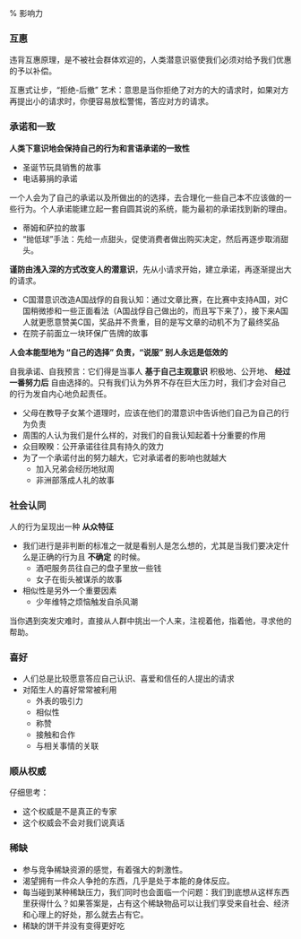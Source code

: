 % 影响力

### 互惠

违背互惠原理，是不被社会群体欢迎的，人类潜意识驱使我们必须对给予我们优惠的予以补偿。

互惠式让步，“拒绝-后撤” 艺术：意思是当你拒绝了对方的大的请求时，如果对方再提出小的请求时，你便容易放松警惕，答应对方的请求。

### 承诺和一致

__人类下意识地会保持自己的行为和言语承诺的一致性__

- 圣诞节玩具销售的故事
- 电话募捐的承诺

一个人会为了自己的承诺以及所做出的的选择，去合理化一些自己本不应该做的一些行为。个人承诺能建立起一套自圆其说的系统，能为最初的承诺找到新的理由。

- 蒂姆和萨拉的故事
- “抛低球”手法：先给一点甜头，促使消费者做出购买决定，然后再逐步取消甜头。

__谨防由浅入深的方式改变人的潜意识__，先从小请求开始，建立承诺，再逐渐提出大的请求。

- C国潜意识改造A国战俘的自我认知：通过文章比赛，在比赛中支持A国，对C国稍微掺和一些正面看法（A国战俘自己做出的，而且写下来了），接下来A国人就更愿意赞美C国，奖品并不贵重，目的是写文章的动机不为了最终奖品
- 在院子前面立一块环保广告牌的故事


__人会本能型地为 “自己的选择” 负责，“说服” 别人永远是低效的__ 

自我承诺、自我预言：它们得是当事人 __基于自己主观意识__ 积极地、公开地、 __经过一番努力后__ 自由选择的。只有我们认为外界不存在巨大压力时，我们才会对自己的行为发自内心地负起责任。

- 父母在教导子女某个道理时，应该在他们的潜意识中告诉他们自己为自己的行为负责
- 周围的人认为我们是什么样的，对我们的自我认知起着十分重要的作用
- 众目睽睽：公开承诺往往具有持久的效力
- 为了一个承诺付出的努力越大，它对承诺者的影响也就越大
    - 加入兄弟会经历地狱周
    - 非洲部落成人礼的故事

### 社会认同

人的行为呈现出一种 __从众特征__ 

- 我们进行是非判断的标准之一就是看别人是怎么想的，尤其是当我们要决定什么是正确的行为且 __不确定__ 的时候。
    - 酒吧服务员往自己的盘子里放一些钱
    - 女子在街头被谋杀的故事
- 相似性是另外一个重要因素
    - 少年维特之烦恼触发自杀风潮

当你遇到突发灾难时，直接从人群中挑出一个人来，注视着他，指着他，寻求他的帮助。

### 喜好

- 人们总是比较愿意答应自己认识、喜爱和信任的人提出的请求
- 对陌生人的喜好常常被利用
    - 外表的吸引力
    - 相似性
    - 称赞
    - 接触和合作
    - 与相关事情的关联

### 顺从权威

仔细思考：

- 这个权威是不是真正的专家
- 这个权威会不会对我们说真话

### 稀缺

- 参与竞争稀缺资源的感觉，有着强大的刺激性。
- 渴望拥有一件众人争抢的东西，几乎是处于本能的身体反应。
- 每当碰到某种稀缺压力，我们同时也会面临一个问题：我们到底想从这样东西里获得什么？如果答案是，占有这个稀缺物品可以让我们享受来自社会、经济和心理上的好处，那么就去占有它。
- 稀缺的饼干并没有变得更好吃
